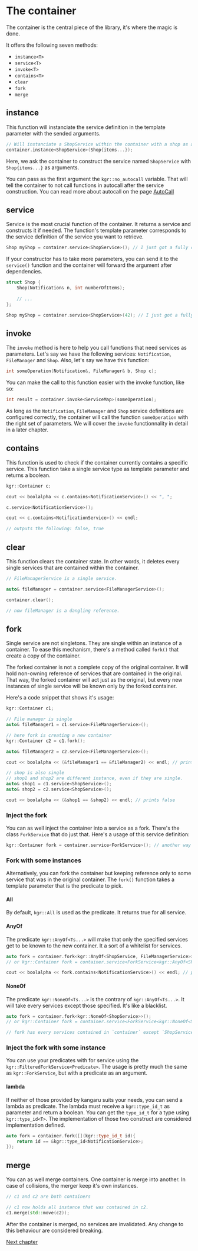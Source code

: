 The container
=============

The container is the central piece of the library, it's where the magic is done.

It offers the following seven methods:

 * `instance<T>`
 * `service<T>`
 * `invoke<T>`
 * `contains<T>`
 * `clear`
 * `fork`
 * `merge`

## instance
This function will instanciate the service definition in the template parameter with the sended arguments.

```c++
// Will instanciate a ShopService within the container with a shop as argument.
container.instance<ShopService>(Shop{items...});
```

Here, we ask the container to construct the service named `ShopService` with `Shop{items...}` as arguments.

You can pass as the first argument the `kgr::no_autocall` variable. That will tell the container to not call functions in autocall after the service construction.
You can read more about autocall on the page [AutoCall](section6_autocall.md)

## service
Service is the most crucial function of the container. It returns a service and constructs it if needed.
The function's template parameter corresponds to the service definition of the service you want to retrieve.

```c++
Shop myShop = container.service<ShopService>(); // I just got a fully constructed Shop!
```
        
If your constructor has to take more parameters, you can send it to the `service()` function and the container will forward the argument after dependencies.

```c++
struct Shop {
    Shop(Notification& n, int numberOfItems);
    
    // ...
};

Shop myShop = container.service<ShopService>(42); // I just got a fully constructed Shop with 42 items!
```

## invoke
The `invoke` method is here to help you call functions that need services as parameters.
Let's say we have the following services: `Notification`, `FileManager` and `Shop`.
Also, let's say we have this function:

```c++
int someOperation(Notification&, FileManager& b, Shop c);
```

You can make the call to this function easier with the invoke function, like so:

```c++
int result = container.invoke<ServiceMap>(someOperation);
```

As long as the `Notification`, `FileManager` and `Shop` service definitions are configured correctly, the container will call the function `someOperation` with the right set of parameters.
We will cover the `invoke` functionnality in detail in a later chapter.

## contains

This function is used to check if the container currently contains a specific service.
This function take a single service type as template parameter and returns a boolean.

```c++
kgr::Container c;

cout << boolalpha << c.contains<NotificationService>() << ", ";

c.service<NotificationService>();

cout << c.contains<NotificationService>() << endl;

// outputs the following: false, true
```

## clear
This function clears the container state. In other words, it deletes every single services that are contained within the container.

```c++
// FileManagerService is a single service.

auto& fileManager = container.service<FileManagerService>();

container.clear();

// now fileManager is a dangling reference.
```
        
## fork
Single service are not singletons. They are single within an instance of a container.
To ease this mechanism, there's a method called `fork()` that create a copy of the container.

The forked container is not a complete copy of the original container. It will hold non-owning reference of services that are contained in the original.
That way, the forked container will act just as the original, but every new instances of single service will be known only by the forked container.

Here's a code snippet that shows it's usage:

```c++
kgr::Container c1;

// File manager is single
auto& fileManager1 = c1.service<FileManagerService>();

// here fork is creating a new container
kgr::Container c2 = c1.fork();

auto& fileManager2 = c2.service<FileManagerService>();

cout << boolalpha << (&fileManager1 == &fileManager2) << endl; // prints true

// shop is also single
// shop1 and shop2 are different instance, even if they are single.
auto& shop1 = c1.service<ShopService>();
auto& shop2 = c2.service<ShopService>();

cout << boolalpha << (&shop1 == &shop2) << endl; // prints false
```
    
### Inject the fork
You can as well inject the container into a service as a fork. There's the class `ForkService` that do just that.
Here's a usage of this service definition:

```c++
kgr::Container fork = container.service<ForkService>(); // another way to fork
```

### Fork with some instances

Alternatively, you can fork the container but keeping reference only to some service that was in the original container.
The `fork()` function takes a template parameter that is the predicate to pick.

#### All

By default, `kgr::All` is used as the predicate. It returns true for all service.

#### AnyOf

The predicate `kgr::AnyOf<Ts...>` will make that only the specified services get to be known to the new container. It a sort of a whitelist for services.

```c++
auto fork = container.fork<kgr::AnyOf<ShopService, FileManagerService>>();
// or kgr::Container fork = container.service<ForkService<kgr::AnyOf<ShopService, FileManagerService>>>();

cout << boolalpha << fork.contains<NotificationService>() << endl; // prints false, even if `container` had one.
```

#### NoneOf

The predicate `kgr::NoneOf<Ts...>` is the contrary of `kgr::AnyOf<Ts...>`. It will take every services except those specified. It's like a blacklist.

```c++
auto fork = container.fork<kgr::NoneOf<ShopService>>();
// or kgr::Container fork = container.service<ForkService<kgr::NoneOf<ShopService>>>();

// fork has every services contained in `container` except `ShopService`
```
### Inject the fork with some instance

You can use your predicates with for service using the `kgr::FilteredForkService<Predicate>`. The usage is pretty much the same as `kgr::ForkService`, but with a predicate as an argument.

#### lambda

If neither of those provided by kangaru suits your needs, you can send a lambda as predicate.
The lambda must receive a `kgr::type_id_t` as parameter and return a boolean. You can get the `type_id_t` for a type using `kgr::type_id<T>`.
The implementation of those two construct are considered implementation defined.

```c++
auto fork = container.fork([](kgr::type_id_t id){
    return id == &kgr::type_id<NotificationService>;
});
```

## merge
You can as well merge containers. One container is merge into another. In case of collisions, the merger keep it's own instances.

```c++
// c1 and c2 are both containers

// c1 now holds all instance that was contained in c2.
c1.merge(std::move(c2));
```
    
After the container is merged, no services are invalidated. Any change to this behaviour are considered breaking.
 
[Next chapter](section3_override.md)
